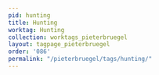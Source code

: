 ```yaml
---
pid: hunting
title: Hunting
worktag: Hunting
collection: worktags_pieterbruegel
layout: tagpage_pieterbruegel
order: '086'
permalink: "/pieterbruegel/tags/hunting/"
---
```

